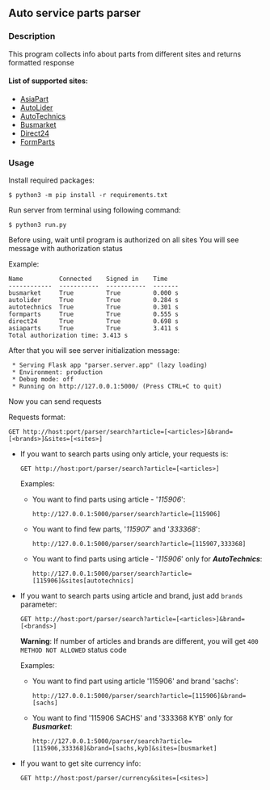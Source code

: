 ## Auto service parts parser

### Description

This program collects info about parts from different sites and returns formatted response

#### List of supported sites:

- [AsiaPart](https://b2b.asiaparts.ua/)
- [AutoLider](https://online.avtolider-ua.com/)
- [AutoTechnics](https://b2b.ad.ua/)
- [Busmarket](https://bm.parts/)
- [Direct24](https://direct24.com.ua/)
- [FormParts](https://b2b.ad.ua/)

### Usage

Install required packages:

`
$ python3 -m pip install -r requirements.txt
`

Run server from terminal using following command:

`
$ python3 run.py
`

Before using, wait until program is authorized on all sites
You will see message with authorization status

Example:
```
Name          Connected    Signed in    Time
------------  -----------  -----------  -------
busmarket     True         True         0.000 s
autolider     True         True         0.284 s
autotechnics  True         True         0.301 s
formparts     True         True         0.555 s
direct24      True         True         0.698 s
asiaparts     True         True         3.411 s
Total authorization time: 3.413 s
```

After that you will see server initialization message:

```
 * Serving Flask app "parser.server.app" (lazy loading)
 * Environment: production
 * Debug mode: off
 * Running on http://127.0.0.1:5000/ (Press CTRL+C to quit)
```

Now you can send requests

Requests format:

`GET http://host:port/parser/search?article=[<articles>]&brand=[<brands>]&sites=[<sites>]`

- If you want to search parts using only article, your requests is:
  
  `GET http://host:port/parser/search?article=[<articles>]`

  Examples:
   - You want to find parts using article - '_115906_':
     
     `http://127.0.0.1:5000/parser/search?article=[115906]`
    
   - You want to find few parts, '_115907_' and '_333368_':
    
     `http://127.0.0.1:5000/parser/search?article=[115907,333368]`
    
   - You want to find parts using article - '_115906_' only for **_AutoTechnics_**:
    
     `http://127.0.0.1:5000/parser/search?article=[115906]&sites[autotechnics]`
    
- If you want to search parts using article and brand, just add `brands` parameter:

   `GET http://host:port/parser/search?article=[<articles>]&brand=[<brands>]`

    **Warning**: If number of articles and brands are different, you will get `400 METHOD NOT ALLOWED` status code

    Examples:
    - You want to find part using article '115906' and brand 'sachs':
      
      `http://127.0.0.1:5000/parser/search?article=[115906]&brand=[sachs]`
    
    - You want to find '115906 SACHS' and '333368 KYB' only for **_Busmarket_**:
    
      `http://127.0.0.1:5000/parser/search?article=[115906,333368]&brand=[sachs,kyb]&sites=[busmarket]`
    
- If you want to get site currency info:
  
    `GET http://host:post/parser/currency&sites=[<sites>]`
  
